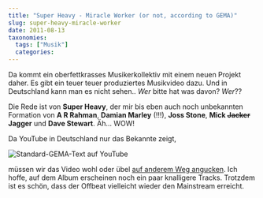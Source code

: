 ```yaml
---
title: "Super Heavy - Miracle Worker (or not, according to GEMA)"
slug: super-heavy-miracle-worker
date: 2011-08-13
taxonomies:
  tags: ["Musik"]
  categories: 
---
```


<p>Da kommt ein oberfettkrasses Musikerkollektiv mit einem neuen Projekt daher. Es gibt ein teuer teuer produziertes Musikvideo dazu. Und in Deutschland kann man es nicht sehen.. <em>Wer</em> bitte hat was davon? <em>Wer</em>??

Die Rede ist von <strong>Super Heavy</strong>, der mir bis eben auch noch unbekannten Formation von <strong>A R Rahman</strong>, <strong>Damian Marley</strong> (!!!), <strong>Joss Stone</strong>, <strong>Mick <del datetime="2011-08-13T00:42:54+00:00">Jacker</del> Jagger</strong> und <strong>Dave Stewart</strong>. Äh... WOW!

Da YouTube in Deutschland nur das Bekannte zeigt,

<img src="/wp-content/uploads/2011/08/screenshot-gema-youtube-300x267.png" alt="Standard-GEMA-Text auf YouTube">

müssen wir das Video wohl oder übel <a href="http://4.hidemyass.com/ip-1/encoded/Oi8vd3d3LnlvdXR1YmUuY29tL3dhdGNoP3Y9TVRGN1QxTnc1T1U%3D&amp;f=norefer">auf anderem Weg angucken</a>. Ich hoffe, auf dem Album erscheinen noch ein paar knalligere Tracks. Trotzdem ist es schön, dass der Offbeat vielleicht wieder den Mainstream erreicht.</p>